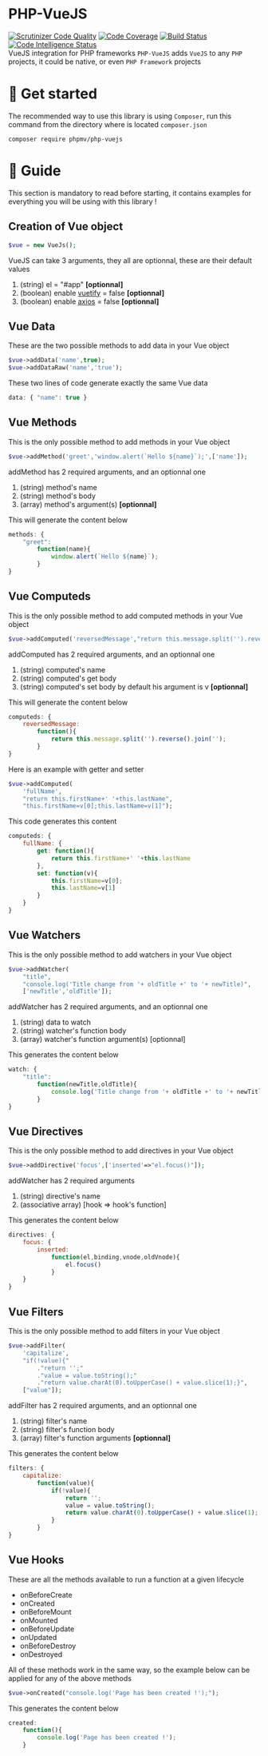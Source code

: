 # PHP-VueJS
[![Scrutinizer Code Quality](https://scrutinizer-ci.com/g/phpMv/php-vuejs/badges/quality-score.png?b=main)](https://scrutinizer-ci.com/g/phpMv/php-vuejs/?branch=main) [![Code Coverage](https://scrutinizer-ci.com/g/phpMv/php-vuejs/badges/coverage.png?b=main)](https://scrutinizer-ci.com/g/phpMv/php-vuejs/?branch=main) [![Build Status](https://scrutinizer-ci.com/g/phpMv/php-vuejs/badges/build.png?b=main)](https://scrutinizer-ci.com/g/phpMv/php-vuejs/build-status/main) [![Code Intelligence Status](https://scrutinizer-ci.com/g/phpMv/php-vuejs/badges/code-intelligence.svg?b=main)](https://scrutinizer-ci.com/code-intelligence)  
VueJS integration for PHP frameworks
`PHP-VueJS` adds `VueJS` to any `PHP` projects, it could be native, or even `PHP Framework` projects

# :round_pushpin: Get started
The recommended way to use this library is using `Composer`, run this command from the directory where is located `composer.json`
```console
composer require phpmv/php-vuejs
```

# :closed_book: Guide
This section is mandatory to read before starting, it contains examples for everything you will be using with this library !

## Creation of Vue object

```php
$vue = new VueJs();
```
VueJS can take 3 arguments, they all are optionnal, these are their default values
 1. (string) el = "#app" **[optionnal]**
 2. (boolean) enable [vuetify](https://vuetifyjs.com/en/) = false **[optionnal]**
 3. (boolean) enable [axios](https://vuejs.org/v2/cookbook/using-axios-to-consume-apis.html) = false **[optionnal]**

## Vue Data
These are the two possible methods to add data in your Vue object
```php
$vue->addData('name',true);
$vue->addDataRaw('name','true');
```
These two lines of code generate exactly the same Vue data
```js
data: { "name": true }
```

## Vue Methods
This is the only possible method to add methods in your Vue object
```php
$vue->addMethod('greet','window.alert(`Hello ${name}`);',['name']);
```
addMethod has 2 required arguments, and an optionnal one
 1. (string) method's name
 2. (string) method's body
 3. (array) method's argument(s) **[optionnal]**
 
This will generate the content below
```js
methods: {
	"greet":
		function(name){
			window.alert(`Hello ${name}`);
		}
}
```

## Vue Computeds
This is the only possible method to add computed methods in your Vue object
```php
$vue->addComputed('reversedMessage',"return this.message.split('').reverse().join('');");
```
addComputed has 2 required arguments, and an optionnal one
 1. (string) computed's name
 2. (string) computed's get body
 3. (string) computed's set body by default his argument is v **[optionnal]**

This will generate the content below
```js
computeds: {
	reversedMessage:
		function(){
			return this.message.split('').reverse().join('');
		}
}
```
Here is an example with getter and setter
```php
$vue->addComputed(
	'fullName',
	"return this.firstName+' '+this.lastName",
	"this.firstName=v[0];this.lastName=v[1]");
```

This code generates this content
```js
computeds: {
	fullName: {
		get: function(){
			return this.firstName+' '+this.lastName
		},
		set: function(v){
			this.firstName=v[0];
			this.lastName=v[1]
		}
	}
}
```

## Vue Watchers
This is the only possible method to add watchers in your Vue object

```php
$vue->addWatcher(
	"title",
	"console.log('Title change from '+ oldTitle +' to '+ newTitle)",
	['newTitle','oldTitle']);
```
addWatcher has 2 required arguments, and an optionnal one
 1. (string) data to watch
 2. (string) watcher's function body
 3. (array) watcher's function argument(s) [optionnal]

This generates the content below
```js
watch: {
	"title":
		function(newTitle,oldTitle){
			console.log('Title change from '+ oldTitle +' to '+ newTitle)
		}
}
```

## Vue Directives
This is the only possible method to add directives in your Vue object

```php
$vue->addDirective('focus',['inserted'=>"el.focus()"]);
```
addWatcher has 2 required arguments
 1. (string) directive's name
 2. (associative array) [hook => hook's function]

This generates the content below
```js
directives: {
	focus: {
		inserted:
			function(el,binding,vnode,oldVnode){
				el.focus()
			}
	}
}
```

## Vue Filters
This is the only possible method to add filters in your Vue object

```php
$vue->addFilter(
	'capitalize',   
	"if(!value){"
		."return '';"
		."value = value.toString();"  
		."return value.charAt(0).toUpperCase() + value.slice(1);}",  
	["value"]);
```
addFilter has 2 required arguments, and an optionnal one
 1. (string) filter's name
 2. (string) filter's function body
 3. (array) filter's function arguments **[optionnal]**

This generates the content below
```js
filters: {
	capitalize:
		function(value){
			if(!value){
				return '';
				value = value.toString();
				return value.charAt(0).toUpperCase() + value.slice(1);
			}
		}
}
```
## Vue Hooks
These are all the methods available to run a function at a given lifecycle

 - onBeforeCreate
 - onCreated
 - onBeforeMount
 - onMounted
 - onBeforeUpdate
 - onUpdated
 - onBeforeDestroy
 - onDestroyed

All of these methods work in the same way, so the example below can be applied for any of the above methods

```php
$vue->onCreated("console.log('Page has been created !');");
```
This generates the content below
```js
created:
	function(){
		console.log('Page has been created !');
	}
```